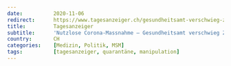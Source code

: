 ```yaml
---
date:          2020-11-06
redirect:      https://www.tagesanzeiger.ch/gesundheitsamt-verschwieg-zahlen-zu-umstrittener-reisequarantaene-644822952726
title:         Tagesanzeiger
subtitle:      'Nutzlose Corona-Massnahme – Gesundheitsamt verschwieg Zahlen zu umstrittener Reisequarantäne'
country:       CH
categories:    [Medizin, Politik, MSM]
tags:          [tagesanzeiger, quarantäne, manipulation]
---
```

